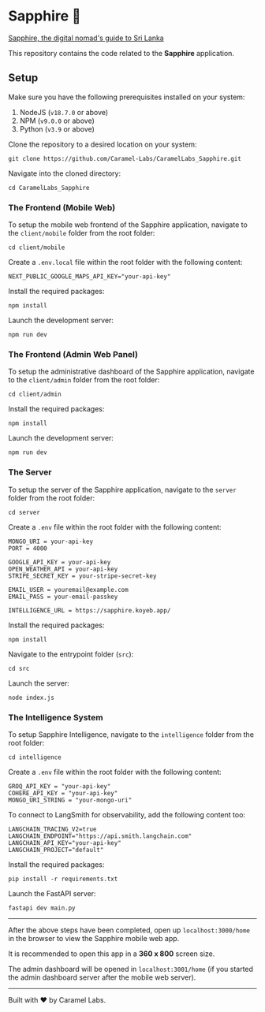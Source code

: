 # Sapphire 🌴

[Sapphire, the digital nomad's guide to Sri Lanka]("./sapphire.png")

This repository contains the code related to the **Sapphire** application.

## Setup

Make sure you have the following prerequisites installed on your system:

1. NodeJS (`v18.7.0` or above)
2. NPM (`v9.0.0` or above)
3. Python (`v3.9` or above)

Clone the repository to a desired location on your system:

```shell
git clone https://github.com/Caramel-Labs/CaramelLabs_Sapphire.git
```

Navigate into the cloned directory:

```shell
cd CaramelLabs_Sapphire
```

### The Frontend (Mobile Web)

To setup the mobile web frontend of the Sapphire application, navigate to the `client/mobile` folder from the root folder:

```shell
cd client/mobile
```

Create a `.env.local` file within the root folder with the following content:

```shell
NEXT_PUBLIC_GOOGLE_MAPS_API_KEY="your-api-key"
```

Install the required packages:

```shell
npm install
```

Launch the development server:

```shell
npm run dev
```

### The Frontend (Admin Web Panel)

To setup the administrative dashboard of the Sapphire application, navigate to the `client/admin` folder from the root folder:

```shell
cd client/admin
```

Install the required packages:

```shell
npm install
```

Launch the development server:

```shell
npm run dev
```

### The Server

To setup the server of the Sapphire application, navigate to the `server` folder from the root folder:

```shell
cd server
```

Create a `.env` file within the root folder with the following content:

```shell
MONGO_URI = your-api-key
PORT = 4000

GOOGLE_API_KEY = your-api-key
OPEN_WEATHER_API = your-api-key
STRIPE_SECRET_KEY = your-stripe-secret-key

EMAIL_USER = youremail@example.com
EMAIL_PASS = your-email-passkey

INTELLIGENCE_URL = https://sapphire.koyeb.app/
```

Install the required packages:

```shell
npm install
```

Navigate to the entrypoint folder (`src`):

```shell
cd src
```

Launch the server:

```shell
node index.js
```

### The Intelligence System

To setup Sapphire Intelligence, navigate to the `intelligence` folder from the root folder:

```shell
cd intelligence
```

Create a `.env` file within the root folder with the following content:

```shell
GROQ_API_KEY = "your-api-key"
COHERE_API_KEY = "your-api-key"
MONGO_URI_STRING = "your-mongo-uri"
```

To connect to LangSmith for observability, add the following content too:

```shell
LANGCHAIN_TRACING_V2=true
LANGCHAIN_ENDPOINT="https://api.smith.langchain.com"
LANGCHAIN_API_KEY="your-api-key"
LANGCHAIN_PROJECT="default"
```

Install the required packages:

```shell
pip install -r requirements.txt
```

Launch the FastAPI server:

```shell
fastapi dev main.py
```

---

After the above steps have been completed, open up `localhost:3000/home` in the browser to view the Sapphire mobile web app.

It is recommended to open this app in a <b>360 x 800</b> screen size.

The admin dashboard will be opened in `localhost:3001/home` (if you started the admin dashboard server after the mobile web server).

---

Built with ❤️ by Caramel Labs.
